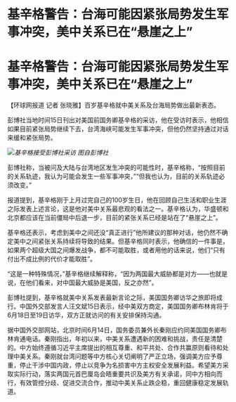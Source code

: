 # 基辛格警告：台海可能因紧张局势发生军事冲突，美中关系已在“悬崖之上”

# 基辛格警告：台海可能因紧张局势发生军事冲突，美中关系已在“悬崖之上”

【环球网报道 记者 张晓雅】百岁基辛格就中美关系及台海局势做出最新表态。

彭博社当地时间15日刊出对美国前国务卿基辛格的采访，他在受访时表示，他相信如果目前紧张局势继续下去，台湾海峡可能发生军事冲突，但他仍然坚持通过对话来缓和紧张局势。

![](https://inews.gtimg.com/om_bt/OXhd2dcNjslx0mArgjGsRoazgJQ7XQ8VhJYqEiyi4_ScwAA/1000)_基辛格接受彭博社采访
图自彭博社_

彭博社称，当被问及大陆与台湾地区发生冲突的可能性时，基辛格称，“按照目前的关系轨迹，我认为可能会发生一些军事冲突，”“但我也认为，目前的关系轨迹必须改变。”

报道提到，基辛格刚于上月过完自己的100岁生日，他在回顾自己生活和职业生涯之际发表上述言论，这是他对美中关系最悲观的看法之一。基辛格认为，华盛顿和北京都应该在当前僵局中后退一步，目前的紧张关系已经是站在了“悬崖之上”。

基辛格还表示，考虑到美中之间还没“真正进行”他所建议的那种对话，他仍然不确定美中之间紧张关系持续将导致的结果。但基辛格同时表示，他确信的一件事是，如果两个超级大国之间爆发战争，都不可能取胜，或者用他的话来说，他们“只有付出不成比例的代价才能取胜”。

“这是一种特殊情况，”基辛格继续解释称，“因为两国最大威胁都是对方——也就是说，在他们看来，对中国最大威胁是美国，反之亦然”。

彭博社提到，基辛格就美中关系发表最新言论之际，美国国务卿访华之旅即将成行。中国外交部发言人汪文斌15日表示，经中美双方商定，美国国务卿布林肯将于6月18日至19日访华，双方正就访问的有关安排保持沟通。

据中国外交部网站，北京时间6月14日，国务委员兼外长秦刚应约同美国国务卿布林肯通电话。秦刚指出，年初以来，中美关系遭遇新的困难和挑战，责任是清楚的。中方始终遵循习近平主席提出的相互尊重、和平共处、合作共赢原则看待和处理中美关系。秦刚就台湾问题等中方核心关切阐明了严正立场，强调美方应予尊重，停止干涉中国内政，停止以竞争为名损害中方主权安全发展利益。希望美方采取实际行动，落实两国元首巴厘岛会晤重要共识及美方有关承诺，同中方相向而行，有效管控分歧、促进交流合作，推动中美关系止跌企稳，重回健康稳定发展轨道。

